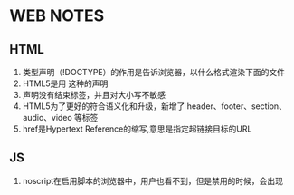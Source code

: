 # WEB NOTES

## HTML
1. 类型声明（!DOCTYPE）的作用是告诉浏览器，以什么格式渲染下面的文件
2. HTML5是用 <!DOCTYPE html> 这种的声明
3. <!DOCTYPE> 声明没有结束标签，并且对大小写不敏感
4. HTML5为了更好的符合语义化和升级，新增了 header、footer、section、audio、video 等标签
5. href是Hypertext Reference的缩写,意思是指定超链接目标的URL

## JS
1. noscript在启用脚本的浏览器中，用户也看不到，但是禁用的时候，会出现
